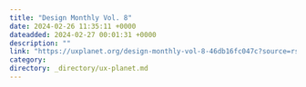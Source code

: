 ```yaml
---
title: "Design Monthly Vol. 8"
date: 2024-02-26 11:35:11 +0000
dateadded: 2024-02-27 00:01:31 +0000
description: ""
link: "https://uxplanet.org/design-monthly-vol-8-46db16fc047c?source=rss----819cc2aaeee0---4"
category:
directory: _directory/ux-planet.md
---
```

